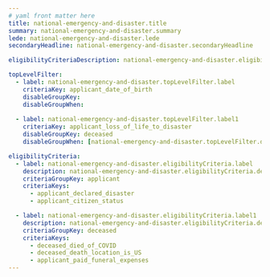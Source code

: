 ```yaml
---
# yaml front matter here
title: national-emergency-and-disaster.title
summary: national-emergency-and-disaster.summary
lede: national-emergency-and-disaster.lede
secondaryHeadline: national-emergency-and-disaster.secondaryHeadline

eligibilityCriteriaDescription: national-emergency-and-disaster.eligibilityCriteriaDescription

topLevelFilter:
  - label: national-emergency-and-disaster.topLevelFilter.label
    criteriaKey: applicant_date_of_birth
    disableGroupKey:
    disableGroupWhen:
    
  - label: national-emergency-and-disaster.topLevelFilter.label1
    criteriaKey: applicant_loss_of_life_to_disaster
    disableGroupKey: deceased
    disableGroupWhen: [national-emergency-and-disaster.topLevelFilter.disableGroupWhen]

eligibilityCriteria:
  - label: national-emergency-and-disaster.eligibilityCriteria.label
    description: national-emergency-and-disaster.eligibilityCriteria.description
    criteriaGroupKey: applicant
    criteriaKeys:
      - applicant_declared_disaster
      - applicant_citizen_status

  - label: national-emergency-and-disaster.eligibilityCriteria.label1
    description: national-emergency-and-disaster.eligibilityCriteria.description1
    criteriaGroupKey: deceased
    criteriaKeys:
      - deceased_died_of_COVID
      - deceased_death_location_is_US
      - applicant_paid_funeral_expenses
---
```

